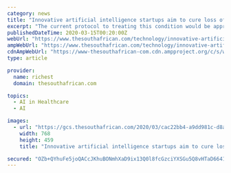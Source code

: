 ```yaml
---
category: news
title: "Innovative artificial intelligence startups aim to cure loss of vision"
excerpt: "The current protocol to treating this condition would be approaching an eye doctor and undergoing the eye-drop therapy, which blurs the vision in the functional eye to force the brain to rely on the faulty eye as well. It is also worth noting that unsuccessful treatment of this condition in childhood will result in the continued loss of vision ..."
publishedDateTime: 2020-03-15T00:20:00Z
webUrl: "https://www.thesouthafrican.com/technology/innovative-artificial-intelligence-startups-aim-cure-loss-ision/"
ampWebUrl: "https://www.thesouthafrican.com/technology/innovative-artificial-intelligence-startups-aim-cure-loss-ision/amp/"
cdnAmpWebUrl: "https://www-thesouthafrican-com.cdn.ampproject.org/c/s/www.thesouthafrican.com/technology/innovative-artificial-intelligence-startups-aim-cure-loss-ision/amp/"
type: article

provider:
  name: richest
  domain: thesouthafrican.com

topics:
  - AI in Healthcare
  - AI

images:
  - url: "https://gcs.thesouthafrican.com/2020/03/cac22bb4-a9dd981c-d8a1-4e3e-b281-581867797063-768x459.jpeg"
    width: 768
    height: 459
    title: "Innovative artificial intelligence startups aim to cure loss of vision"

secured: "OZb+QYhuFe5joQACcJKhuBONmhXaD9ix13Q0l8fcGzciYXSGu5Q8vHTaD6641MZvFzsFVPVByIRwJGBzeLAOo0Vk+LLK0g7WrgdJ7ID7jZ0gdm7KHMVigrXrjihj3BWm9rTthe6LXZCqGpmj0IuvcQ9B2w9bxaRlASRUaVpo9G0HK6uOvLKqJRsVmJNg+85HXQkPQjtAGjCZW45QQWGzxgUjo62SGupPiRZ2JImk/Y3unvQeGDlDsw12CO5dSxb/GNtCWPjDV6OsqK1Y3uxIUGXDlFVE15VUdghZ67XyogQacAr1R2jWoEtIdSmFMrIG5JjMsEBM5QepJfjHeyaR3oEHavvrR6BaF4FaO2wx61xkl6q//Vc6WKcW+vT8R/lB6E9CFOc6eNKkVGw0CbpQb0NSb6n1oraqu6+JJjSZwFvLQnwaNV2ntcBo/LchctjUGobSFY6tEE3dw5FIsrpo0L2ve7LjV3RTDyfBDJUGpiM=;WZ6lphl+pMIG4GOH+t9sFw=="
---
```


